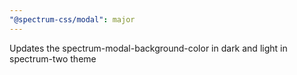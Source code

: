 ```yaml
---
"@spectrum-css/modal": major
---
```


Updates the spectrum-modal-background-color in dark and light in spectrum-two theme
